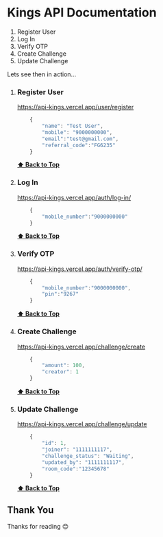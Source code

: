 # Kings API Documentation

1. Register User
2. Log In
3. Verify OTP
4. Create Challenge
5. Update Challenge

Lets see then in action...

01.  ### Register User

        https://api-kings.vercel.app/user/register

        ```javascript
            {
                "name": "Test User",
                "mobile": "9000000000",
                "email":"test@gmail.com",
                "referral_code":"FG6235"
            }
        ```

        **[⬆ Back to Top](#kings-api-documentation)**

02.  ### Log In

        https://api-kings.vercel.app/auth/log-in/

        ```javascript
            {
                "mobile_number":"9000000000"
            }
        ```

        **[⬆ Back to Top](#kings-api-documentation)**

03.  ### Verify OTP

        https://api-kings.vercel.app/auth/verify-otp/

        ```javascript
            {
                "mobile_number":"9000000000",
                "pin":"9267"
            }
        ```

        **[⬆ Back to Top](#kings-api-documentation)**

04.  ### Create Challenge

        https://api-kings.vercel.app/challenge/create

        ```javascript
            {
                "amount": 100,
                "creator": 1
            }
        ```

        **[⬆ Back to Top](#kings-api-documentation)**

05.  ### Update Challenge

        https://api-kings.vercel.app/challenge/update

        ```javascript
            {
                "id": 1,
                "joiner": "1111111117",
                "challenge_status": "Waiting",
                "updated_by": "1111111117",
                "room_code":"12345678"
            }
        ```

        **[⬆ Back to Top](#kings-api-documentation)**

## Thank You

Thanks for reading 😊